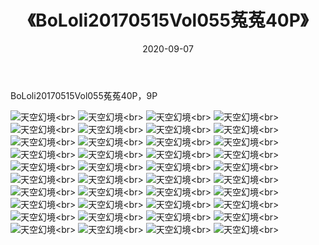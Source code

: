 ﻿---
layout: post
title: 《BoLoli20170515Vol055菟菟40P》
date: 2020-09-07
img: http://photo.orgx.cf/性感/2020/BoLoli20170515Vol055菟菟40P/000.jpg
tags: [美女,性感,泳衣]
---

BoLoli20170515Vol055菟菟40P，9P



![天空幻境](http://photo.orgx.cf/性感/2020/BoLoli20170515Vol055菟菟40P/001.jpg''天空幻境'')<br>
![天空幻境](http://photo.orgx.cf/性感/2020/BoLoli20170515Vol055菟菟40P/002.jpg''天空幻境'')<br>
![天空幻境](http://photo.orgx.cf/性感/2020/BoLoli20170515Vol055菟菟40P/003.jpg''天空幻境'')<br>
![天空幻境](http://photo.orgx.cf/性感/2020/BoLoli20170515Vol055菟菟40P/004.jpg''天空幻境'')<br>
![天空幻境](http://photo.orgx.cf/性感/2020/BoLoli20170515Vol055菟菟40P/005.jpg''天空幻境'')<br>
![天空幻境](http://photo.orgx.cf/性感/2020/BoLoli20170515Vol055菟菟40P/006.jpg''天空幻境'')<br>
![天空幻境](http://photo.orgx.cf/性感/2020/BoLoli20170515Vol055菟菟40P/007.jpg''天空幻境'')<br>
![天空幻境](http://photo.orgx.cf/性感/2020/BoLoli20170515Vol055菟菟40P/008.jpg''天空幻境'')<br>
![天空幻境](http://photo.orgx.cf/性感/2020/BoLoli20170515Vol055菟菟40P/009.jpg''天空幻境'')<br>
![天空幻境](http://photo.orgx.cf/性感/2020/BoLoli20170515Vol055菟菟40P/010.jpg''天空幻境'')<br>
![天空幻境](http://photo.orgx.cf/性感/2020/BoLoli20170515Vol055菟菟40P/011.jpg''天空幻境'')<br>
![天空幻境](http://photo.orgx.cf/性感/2020/BoLoli20170515Vol055菟菟40P/012.jpg''天空幻境'')<br>
![天空幻境](http://photo.orgx.cf/性感/2020/BoLoli20170515Vol055菟菟40P/013.jpg''天空幻境'')<br>
![天空幻境](http://photo.orgx.cf/性感/2020/BoLoli20170515Vol055菟菟40P/014.jpg''天空幻境'')<br>
![天空幻境](http://photo.orgx.cf/性感/2020/BoLoli20170515Vol055菟菟40P/015.jpg''天空幻境'')<br>
![天空幻境](http://photo.orgx.cf/性感/2020/BoLoli20170515Vol055菟菟40P/016.jpg''天空幻境'')<br>
![天空幻境](http://photo.orgx.cf/性感/2020/BoLoli20170515Vol055菟菟40P/017.jpg''天空幻境'')<br>
![天空幻境](http://photo.orgx.cf/性感/2020/BoLoli20170515Vol055菟菟40P/018.jpg''天空幻境'')<br>
![天空幻境](http://photo.orgx.cf/性感/2020/BoLoli20170515Vol055菟菟40P/019.jpg''天空幻境'')<br>
![天空幻境](http://photo.orgx.cf/性感/2020/BoLoli20170515Vol055菟菟40P/020.jpg''天空幻境'')<br>
![天空幻境](http://photo.orgx.cf/性感/2020/BoLoli20170515Vol055菟菟40P/021.jpg''天空幻境'')<br>
![天空幻境](http://photo.orgx.cf/性感/2020/BoLoli20170515Vol055菟菟40P/022.jpg''天空幻境'')<br>
![天空幻境](http://photo.orgx.cf/性感/2020/BoLoli20170515Vol055菟菟40P/023.jpg''天空幻境'')<br>
![天空幻境](http://photo.orgx.cf/性感/2020/BoLoli20170515Vol055菟菟40P/024.jpg''天空幻境'')<br>
![天空幻境](http://photo.orgx.cf/性感/2020/BoLoli20170515Vol055菟菟40P/025.jpg''天空幻境'')<br>
![天空幻境](http://photo.orgx.cf/性感/2020/BoLoli20170515Vol055菟菟40P/026.jpg''天空幻境'')<br>
![天空幻境](http://photo.orgx.cf/性感/2020/BoLoli20170515Vol055菟菟40P/027.jpg''天空幻境'')<br>
![天空幻境](http://photo.orgx.cf/性感/2020/BoLoli20170515Vol055菟菟40P/028.jpg''天空幻境'')<br>
![天空幻境](http://photo.orgx.cf/性感/2020/BoLoli20170515Vol055菟菟40P/029.jpg''天空幻境'')<br>
![天空幻境](http://photo.orgx.cf/性感/2020/BoLoli20170515Vol055菟菟40P/030.jpg''天空幻境'')<br>
![天空幻境](http://photo.orgx.cf/性感/2020/BoLoli20170515Vol055菟菟40P/031.jpg''天空幻境'')<br>
![天空幻境](http://photo.orgx.cf/性感/2020/BoLoli20170515Vol055菟菟40P/032.jpg''天空幻境'')<br>
![天空幻境](http://photo.orgx.cf/性感/2020/BoLoli20170515Vol055菟菟40P/033.jpg''天空幻境'')<br>
![天空幻境](http://photo.orgx.cf/性感/2020/BoLoli20170515Vol055菟菟40P/034.jpg''天空幻境'')<br>
![天空幻境](http://photo.orgx.cf/性感/2020/BoLoli20170515Vol055菟菟40P/035.jpg''天空幻境'')<br>
![天空幻境](http://photo.orgx.cf/性感/2020/BoLoli20170515Vol055菟菟40P/036.jpg''天空幻境'')<br>
![天空幻境](http://photo.orgx.cf/性感/2020/BoLoli20170515Vol055菟菟40P/037.jpg''天空幻境'')<br>
![天空幻境](http://photo.orgx.cf/性感/2020/BoLoli20170515Vol055菟菟40P/038.jpg''天空幻境'')<br>
![天空幻境](http://photo.orgx.cf/性感/2020/BoLoli20170515Vol055菟菟40P/039.jpg''天空幻境'')<br>
![天空幻境](http://photo.orgx.cf/性感/2020/BoLoli20170515Vol055菟菟40P/040.jpg''天空幻境'')<br>
